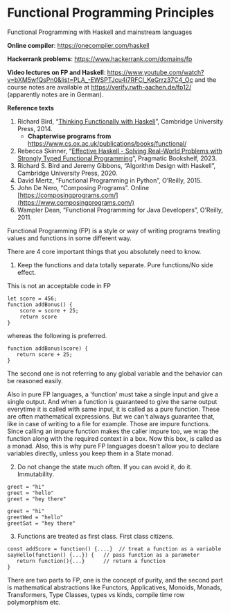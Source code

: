 # Functional Programming Principles

Functional Programming with Haskell and mainstream languages

**Online compiler**: https://onecompiler.com/haskell

**Hackerrank problems**: https://www.hackerrank.com/domains/fp

**Video lectures on FP and Haskell**: https://www.youtube.com/watch?v=bXM5wfQsPn0&list=PLA_-EWSPTJcu4i7RFCl_KeGrrz37C4_Oc and the course notes are available at https://verify.rwth-aachen.de/fp12/ (apparently notes are in German).

**Reference texts**

1. Richard Bird, “[Thinking Functionally with Haskell](https://elhacker.info/manuales/Lenguajes%20de%20Programacion/Haskell/Thinking%20Functionally%20With%20Haskell.pdf)”, Cambridge University Press, 2014.
   - **Chapterwise programs from** https://www.cs.ox.ac.uk/publications/books/functional/
2. Rebecca Skinner, “[Effective Haskell - Solving Real-World Problems with Strongly Typed Functional Programming](books/Effective-Haskell.pdf)”, Pragmatic Bookshelf, 2023.
3. Richard S. Bird and Jeremy Gibbons, “Algorithm Design with Haskell”, Cambridge University Press, 2020.
4. David Mertz, “Functional Programming in Python”, O’Reilly, 2015.
5. John De Nero, “Composing Programs”. Online [https://composingprograms.com/](https://www.composingprograms.com/)
6. Wampler Dean, “Functional Programming for Java Developers”, O’Reilly, 2011.

Functional Programming (FP) is a style or way of writing programs treating values and functions in some different way.

There are 4 core important things that you absolutely need to know.

1. Keep the functions and data totally separate. Pure functions/No side effect.

This is not an acceptable code in FP
```
let score = 456;
function addBonus() {
    score = score + 25;
    return score
}
```
whereas the following is preferred.
```
function addBonus(score) {
   return score + 25;
}
```
The second one is not referring to any global variable and the behavior can be reasoned easily.

Also in pure FP languages, a 'function' must take a single input and give a single output. And when a function is guaranteed to give the same output everytime it is called with same input, it is called as a pure function. These are often mathematical expressions. But we can't always guarantee that, like in case of writing to a file for example. Those are impure functions. Since calling an impure function makes the caller impure too, we wrap the function along with the required context in a box. Now this box, is called as a monad. Also, this is why pure FP languages doesn't allow you to declare variables directly, unless you keep them in a State monad.

2. Do not change the state much often. If you can avoid it, do it. Immutability.
```
greet = "hi"
greet = "hello"
greet = "hey there"
```
```
greet = "hi"
greetWed = "hello"
greetSat = "hey there"
```
3. Functions are treated as first class. First class citizens.
```
const addScore = function() {....}  // treat a function as a variable
sayHello(function() {...}) {   // pass function as a parameter
   return function(){...}      // return a function
}
```

There are two parts to FP, one is the concept of purity, and the second part is mathematical abstractions like Functors, Applicatives, Monoids, Monads, Transformers, Type Classes, types vs kinds, compile time row polymorphism etc.
